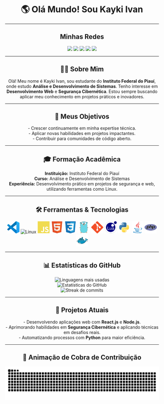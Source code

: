 <!-- Animação de Escrita -->
<h1 align="center">🌎 Olá Mundo! Sou Kayki Ivan</h1>

<!-- CSS para Animação de Escrita -->
<style>
  .typewriter {
    display: inline-block;
    border-right: 2px solid #2c3e50;
    font-family: 'Courier New', monospace;
    white-space: nowrap;
    overflow: hidden;
    animation: typing 4s steps(40, end), blink .75s step-end infinite;
    font-size: 2.5em;
    color: #2c3e50;
  }

  @keyframes typing {
    from { width: 0; }
    to { width: 100%; }
  }

  @keyframes blink {
    from, to { border-color: transparent; }
    50% { border-color: #2c3e50; }
  }
</style>

---

<h2 align="center">Minhas Redes</h2>

<p align="center">
  <a href="https://www.instagram.com/sous4bit?igsh=MXFiYnF4aWZzZ2IyNg==" target="_blank"><img src="https://img.shields.io/badge/-Instagram-%23E4405F?style=flat-square&logo=instagram&logoColor=white"></a>
  <a href="https://www.twitch.tv/sh1ft7172" target="_blank"><img src="https://img.shields.io/badge/Twitch-9146FF?style=flat-square&logo=twitch&logoColor=white"></a>
  <a href="https://discord.gg/Geracao144k" target="_blank"><img src="https://img.shields.io/badge/Discord-7289DA?style=flat-square&logo=discord&logoColor=white"></a>
  <a href="mailto:ivankayki72@gmail.com"><img src="https://img.shields.io/badge/-Gmail-%23333?style=flat-square&logo=gmail&logoColor=white"></a>
  <a href="https://www.linkedin.com/in/kayki-de-sousa-5a33292b3/" target="_blank"><img src="https://img.shields.io/badge/-LinkedIn-%230077B5?style=flat-square&logo=linkedin&logoColor=white"></a>
</p>

---

<h2 align="center">👨‍💻 Sobre Mim</h2>

<p align="center">Olá! Meu nome é Kayki Ivan, sou estudante do <strong>Instituto Federal do Piauí</strong>, onde estudo <strong>Análise e Desenvolvimento de Sistemas</strong>. Tenho interesse em <strong>Desenvolvimento Web</strong> e <strong>Segurança Cibernética</strong>. Estou sempre buscando aplicar meu conhecimento em projetos práticos e inovadores.</p>

---

<h2 align="center">🎯 Meus Objetivos</h2>

<p align="center">
  - Crescer continuamente em minha expertise técnica.<br>
  - Aplicar novas habilidades em projetos impactantes.<br>
  - Contribuir para comunidades de código aberto.
</p>

---

<h2 align="center">🎓 Formação Acadêmica</h2>

<p align="center">
  <strong>Instituição:</strong> Instituto Federal do Piauí<br>
  <strong>Curso:</strong> Análise e Desenvolvimento de Sistemas<br>
  <strong>Experiência:</strong> Desenvolvimento prático em projetos de segurança e web, utilizando ferramentas como Linux.
</p>

---

<h2 align="center">🛠️ Ferramentas & Tecnologias</h2>

<p align="center">
  <img src="https://raw.githubusercontent.com/devicons/devicon/master/icons/vscode/vscode-original.svg" alt="VSCode" width="40" height="40"/>
  <img src="https://upload.wikimedia.org/wikipedia/commons/3/35/Tux.svg" alt="Linux" width="40" height="40"/>
  <img src="https://raw.githubusercontent.com/devicons/devicon/master/icons/javascript/javascript-plain.svg" alt="JavaScript" width="40" height="40"/>
  <img src="https://raw.githubusercontent.com/devicons/devicon/master/icons/html5/html5-original.svg" alt="HTML5" width="40" height="40"/>
  <img src="https://raw.githubusercontent.com/devicons/devicon/master/icons/css3/css3-original.svg" alt="CSS3" width="40" height="40"/>
  <img src="https://raw.githubusercontent.com/devicons/devicon/master/icons/go/go-original.svg" alt="Go" width="40" height="40"/>
  <img src="https://raw.githubusercontent.com/devicons/devicon/master/icons/git/git-original.svg" alt="Git" width="40" height="40"/>
  <img src="https://raw.githubusercontent.com/devicons/devicon/master/icons/lua/lua-original.svg" alt="Lua" width="40" height="40"/>
  <img src="https://raw.githubusercontent.com/devicons/devicon/master/icons/python/python-original.svg" alt="Python" width="40" height="40"/>
  <img src="https://raw.githubusercontent.com/devicons/devicon/master/icons/java/java-original.svg" alt="Java" width="40" height="40"/>
  <img src="https://raw.githubusercontent.com/devicons/devicon/master/icons/php/php-original.svg" alt="PHP" width="40" height="40"/>
  <img src="https://raw.githubusercontent.com/devicons/devicon/master/icons/docker/docker-original.svg" alt="Docker" width="40" height="40"/>
</p>

---

<h2 align="center">📊 Estatísticas do GitHub</h2>

<p align="center">
  <img src="https://github-readme-stats.vercel.app/api/top-langs/?username=sh1ftx&layout=compact&theme=radical" alt="Linguagens mais usadas"/>
  <br>
  <img src="https://github-readme-stats.vercel.app/api?username=sh1ftx&show_icons=true&theme=radical&count_private=true" alt="Estatísticas do GitHub"/>
  <br>
  <img src="https://github-readme-streak-stats.herokuapp.com/?user=sh1ftx&theme=radical" alt="Streak de commits"/>
</p>

---

<h2 align="center">🚀 Projetos Atuais</h2>

<p align="center">
  - Desenvolvendo aplicações web com <strong>React.js</strong> e <strong>Node.js</strong>.<br>
  - Aprimorando habilidades em <strong>Segurança Cibernética</strong> e aplicando técnicas em desafios reais.<br>
  - Automatizando processos com <strong>Python</strong> para maior eficiência.
</p>

---

<h2 align="center">🐍 Animação de Cobra de Contribuição</h2>

<p align="center">
  <img src="https://raw.githubusercontent.com/sh1ftx/sh1ftx/output/github-contribution-grid-snake-dark.svg" alt="Animação de cobra de contribuição"/>
</p>
